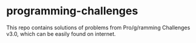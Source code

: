 # programming-challenges
This repo contains solutions of problems from Pro/g/ramming Challenges v3.0, which can be easily found on internet.
